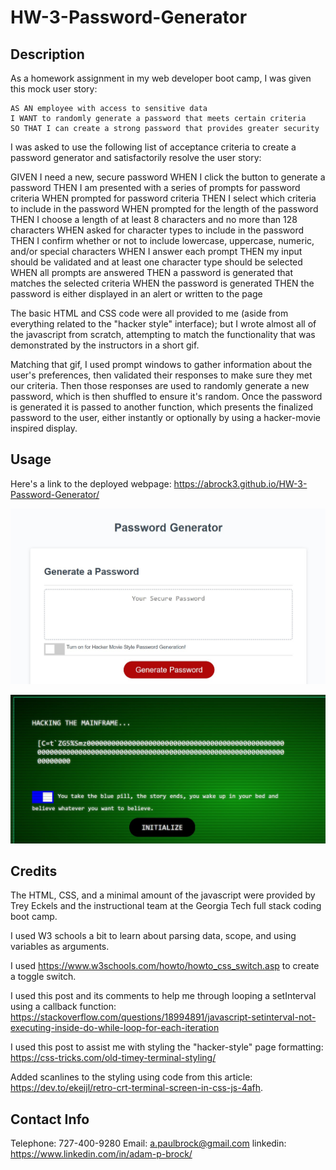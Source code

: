 # HW-3-Password-Generator

## Description

As a homework assignment in my web developer boot camp, I was given this mock user story:

```
AS AN employee with access to sensitive data
I WANT to randomly generate a password that meets certain criteria
SO THAT I can create a strong password that provides greater security
```

I was asked to use the following list of acceptance criteria to create a password generator and satisfactorily resolve the user story:

GIVEN I need a new, secure password
WHEN I click the button to generate a password
THEN I am presented with a series of prompts for password criteria
WHEN prompted for password criteria
THEN I select which criteria to include in the password
WHEN prompted for the length of the password
THEN I choose a length of at least 8 characters and no more than 128 characters
WHEN asked for character types to include in the password
THEN I confirm whether or not to include lowercase, uppercase, numeric, and/or special characters
WHEN I answer each prompt
THEN my input should be validated and at least one character type should be selected
WHEN all prompts are answered
THEN a password is generated that matches the selected criteria
WHEN the password is generated
THEN the password is either displayed in an alert or written to the page


The basic HTML and CSS code were all provided to me (aside from everything related to the "hacker style" interface); but I wrote almost all of the javascript from scratch, attempting to match the functionality that was demonstrated by the instructors in a short gif.

Matching that gif, I used prompt windows to gather information about the user's preferences, then validated their responses to make sure they met our criteria. Then those responses are used to randomly generate a new password, which is then shuffled to ensure it's random. Once the password is generated it is passed to another function, which presents the finalized password to the user, either instantly or optionally by using a hacker-movie inspired display. 

## Usage

Here's a link to the deployed webpage: https://abrock3.github.io/HW-3-Password-Generator/

![Screenshot](./assets/images/screenshot.jpg?raw=true "Screenshot")

![Screenshot](./assets/images/screenshot2.jpg?raw=true "Screenshot")

## Credits

The HTML, CSS, and a minimal amount of the javascript were provided by Trey Eckels and the instructional team at the Georgia Tech full stack coding boot camp.

I used W3 schools a bit to learn about parsing data, scope, and using variables as arguments.

I used https://www.w3schools.com/howto/howto_css_switch.asp to create a toggle switch.

I used this post and its comments to help me through looping a setInterval using a callback function: https://stackoverflow.com/questions/18994891/javascript-setinterval-not-executing-inside-do-while-loop-for-each-iteration

I used this post to assist me with styling the "hacker-style" page formatting: https://css-tricks.com/old-timey-terminal-styling/

Added scanlines to the styling using code from this article: https://dev.to/ekeijl/retro-crt-terminal-screen-in-css-js-4afh.

## Contact Info

Telephone: 727-400-9280
Email: a.paulbrock@gmail.com
linkedin: https://www.linkedin.com/in/adam-p-brock/